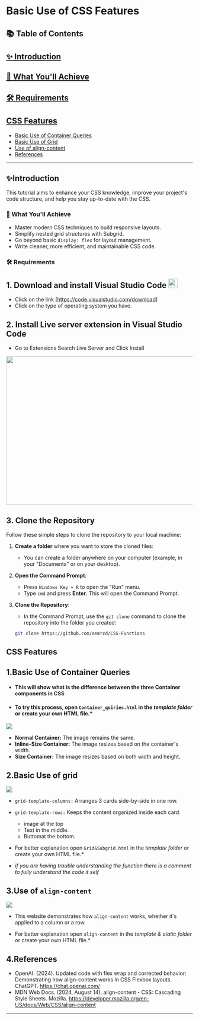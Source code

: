 # Basic Use of CSS Features 

## **📚 Table of Contents**
## [✨ Introduction](#✨introduction)
## [🎯 What You'll Achieve](#-what-youll-achieve)
## [🛠️ Requirements](#%EF%B8%8F-requirements)

## [CSS Features](#css-features)

  - [Basic Use of Container Queries](#1basic-use-of-container-queries)
  - [Basic Use of Grid](#2basic-use-of-grid)  
  - [Use of align-content](#3use-of-align-content)  
  - [References](#4references) 
---

## **✨Introduction**  

This tutorial aims to enhance your CSS knowledge, improve your project's code structure, and help you stay up-to-date with the CSS.

### **🎯 What You'll Achieve**  

- Master modern CSS techniques to build responsive layouts.  
- Simplify nested grid structures with Subgrid.  
- Go beyond basic `display: flex` for layout management.  
- Write cleaner, more efficient, and maintainable CSS code.

###  🛠️ Requirements

## **1. Download and install Visual Studio Code <img src=https://upload.wikimedia.org/wikipedia/commons/9/9a/Visual_Studio_Code_1.35_icon.svg width="25px">**
- Click on the link [https://code.visualstudio.com/download]
- Click on the type of operating system you have.
  
## 2. Install Live server extension in Visual Studio Code 
- Go to Extensions Search Live Server and Click Install
<img src="https://media.geeksforgeeks.org/wp-content/uploads/20221201182629/Enableliveserver1.jpg" width="600px" height="400px">

## 3. Clone the Repository

Follow these simple steps to clone the repository to your local machine:

1. **Create a folder** where you want to store the cloned files:
   - You can create a folder anywhere on your computer (example, in your "Documents" or on your desktop).

2. **Open the Command Prompt**:
   - Press `Windows Key + R` to open the "Run" menu.
   - Type `cmd` and press **Enter**. This will open the Command Prompt.

3. **Clone the Repository**:
   - In the Command Prompt, use the `git clone` command to clone the repository into the folder you created:
   ```bash
   git clone https://github.com/aemrcd/CSS-Functions

## **CSS Features**

## **1.Basic Use of Container Queries**  

- #### This will show what is the difference between the three Container components in CSS 
- #### To try this process, open `Container_quiries.html`  in the *template folder* or create your own HTML file.*

 <img src="./static/img/Container.gif">

- **Normal Container:** The image remains the same.
- **Inline-Size Container:** The image resizes based on the  container's width.
- **Size Container:** The image resizes based on both width and height.


## **2.Basic Use of grid**  

<img src="./static/img/Gridexample.png">

- `grid-template-columns:` Arranges 3 cards side-by-side in one row.
- `grid-template-rows:` Keeps the content organized inside each card:
   - image at the top
   - Text in the middle.
   - Buttomat the bottom.
- For better explanation open `Grid&Subgrid.html`  in the *template folder* or create your own HTML file.* 


- *if you are having trouble understanding the function there is a comment to fully understand the code it self*


## **3.Use of `align-content`**  

<img src="./static/img/align-content_Funtions.gif">

-  This website demonstrates how `align-content` works, whether it's applied to a column or a row.

- For better explanation open `align-content`  in the *template & static folder* or create your own HTML file.* 


## **4.References**  

- OpenAI. (2024). Updated code with flex wrap and corrected behavior: Demonstrating how align-content works in CSS Flexbox layouts. ChatGPT. https://chat.openai.com/
- MDN Web Docs. (2024, August 14). align-content - CSS: Cascading Style Sheets. Mozilla. https://developer.mozilla.org/en-US/docs/Web/CSS/align-content

--- 
